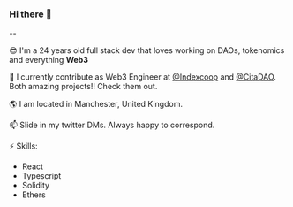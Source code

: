 ### Hi there 👋

--

😎 I'm a 24 years old full stack dev that loves working on DAOs, tokenomics and everything **Web3**

👯 I currently contribute as Web3 Engineer at [@Indexcoop](https://twitter.com/indexcoop) and [@CitaDAO](https://twitter.com/citadao_io). Both amazing projects!! Check them out.

🌎 I am located in Manchester, United Kingdom.

📫 Slide in my twitter DMs. Always happy to correspond.

⚡ Skills:
- React
- Typescript
- Solidity
- Ethers

